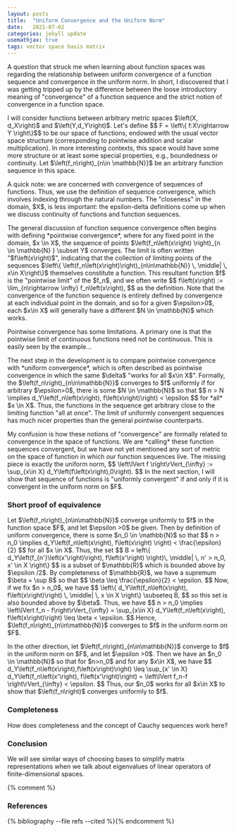 ```yaml
---
layout: posts
title:  "Uniform Convergence and the Uniform Norm"
date:   2021-07-02
categories: jekyll update
usemathjax: true
tags: vector space basis matrix
---
```

<p>
    A question that struck me when learning about function spaces was regarding the relationship between uniform convergence of a function sequence and convergence in the uniform norm. In short, I discovered that I was getting tripped up by the difference between the loose introductory meaning of "convergence" of a function sequence and the strict notion of convergence in a function space.
</p>
<p>
    I will consider functions between arbitrary metric spaces $\left(X, d_X\right)$ and $\left(Y,d_Y\right)$. Let's define $$ F = \left\{ f:X\rightarrow Y \right\}$$ to be our space of functions, endowed with the usual vector space structure (corresponding to pointwise addition and scalar multiplication). In more interesting contexts, this space would have some more structure or at least some special properties, e.g., boundedness or continuity. Let $\left(f_n\right)_{n\in \mathbb{N}}$ be an arbitrary function sequence in this space.
</p>
<p>
    A quick note: we are concerned with convergence of sequences of functions. Thus, we use the definition of sequence convergence, which involves indexing through the natural numbers. The "closeness" in the domain, $X$, is less important: the epsilon-delta definitions come up when we discuss continuity of functions and function sequences.
</p>
<p>
    The general discussion of function sequence convergence often begins with defining *pointwise convergence*, where for any fixed point in the domain, $x \in X$, the sequence of points $\left(f_n\left(x\right) \right)_{n \in \mathbb{N} } \subset Y$ converges. The limit is often written "$f\left(x\right)$", indicating that the collection of limiting points of the sequences $\left\{ \left(f_n\left(x\right)\right)_{n\in\mathbb{N}} \, \middle| \, x\in X\right\}$ themselves constitute a function. This resultant function $f$ is the "pointwise limit" of the $f_n$, and we often write $$ f\left(x\right) := \lim_{n\rightarrow \infty} f_n\left(x\right), $$ as the definition. Note that the convergence of the function sequence is entirely defined by convergence at each individual point in the domain, and so for a given $\epsilon>0$, each $x\in X$ will generally have a different $N \in \mathbb{N}$ which works.
</p>
<p>
    Pointwise convergence has some limitations. A primary one is that the pointwise limit of continuous functions need not be continuous. This is easily seen by the example...
</p>
<p>
    The next step in the development is to compare pointwise convergence with *uniform convergence*, which is often described as pointwise convergence in which the same $\delta$ "works for all $x\in X$". Formally, the $\left(f_n\right)_{n\in\mathbb{N}}$ converges to $f$ uniformly if for arbitrary $\epsilon>0$, there is some $N \in \mathbb{N}$ so that $$ n > N \implies d_Y\left(f_n\left(x\right), f\left(x\right)\right) < \epsilon $$ for *all* $x \in X$. Thus, the functions in the sequence get arbitrary close to the limiting function "all at once". The limit of uniformly convergent sequences has much nicer properties than the general pointwise counterparts.
</p>
<p>
    My confusion is how these notions of "convergence" are formally related to convergence in the space of functions. We are *calling* these function sequences convergent, but we have not yet mentioned any sort of metric on the space of function in which our function sequences live. The missing piece is exactly the uniform norm, $$ \left\lVert f \right\rVert_{\infty} := \sup_{x\in X} d_Y\left(f\left(x\right),0\right). $$ In the next section, I will show that sequence of functions is "uniformly convergent" if and only if it is convergent in the uniform norm on $F$.
</p>

### Short proof of equivalence
<p>
    Let $\left(f_n\right)_{n\in\mathbb{N}}$ converge uniformly to $f$ in the function space $F$, and let $\epsilon >0$ be given. Then by definition of uniform convergence, there is some $n_0 \in \mathbb{N}$ so that $$ n > n_0 \implies d_Y\left(f_n\left(x\right), f\left(x\right) \right) < \frac{\epsilon}{2} $$ for all $x \in X$. Thus, the set $$ B =
    left\{ d_Y\left(f_{n'}\left(x'\right)\right), f\left(x'\right) \right)\, \middle| \, n' > n_0, x' \in X \right\} $$ is a subset of $\mathbb{R}$ which is bounded above by $\epsilon /2$. By completeness of $\mathbb{R}$, we have a supremum $\beta = \sup B$ so that $$ \beta \leq \frac{\epsilon}{2} < \epsilon. $$ Now, if we fix $n > n_0$, we have $$ \left\{ d_Y\left(f_n\left(x\right), f\left(x\right)\right) \, \middle| \, x \in X \right\} \subseteq B, $$ so this set is also bounded above by $\beta$. Thus, we have $$ n > n_0 \implies \left\lVert f_n - f\right\rVert_{\infty} = \sup_{x\in X} d_Y\left(f_n\left(x\right), f\left(x\right)\right) \leq \beta < \epsilon. $$ Hence, $\left(f_n\right)_{n\in\mathbb{N}}$ converges to $f$ in the uniform norm on $F$.
</p>
<p>
    In the other direction, let $\left(f_n\right)_{n\in\mathbb{N}}$ converge to $f$ in the uniform norm on $F$, and let $\epsilon >0$. Then we have an $n_0 \in \mathbb{N}$ so that for $n>n_0$ and for any $x\in X$, we have $$ d_Y\left(f_n\left(x\right),f\left(x\right)\right) \leq \sup_{x' \in X} d_Y\left(f_n\left(x'\right), f\left(x'\right)\right) = \left\lVert f_n-f \right\rVert_{\infty} < \epsilon. $$ Thus, our $n_0$ works for all $x\in X$ to show that $\left(f_n\right)$ converges uniformly to $f$.
</p>


### Completeness
<p>
    How does completeness and the concept of Cauchy sequences work here?
</p>

### Conclusion

<p>
    We will see similar ways of choosing bases to simplify matrix representations when we talk about eigenvalues of linear operators of finite-dimensional spaces.
</p>


{% comment %}
<h3>References</h3>
{% bibliography --file refs --cited %}{% endcomment %}
